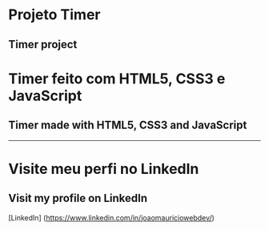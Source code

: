 # Projeto Timer
## Timer project
# Timer feito com HTML5, CSS3 e JavaScript  
## Timer made with HTML5, CSS3 and JavaScript  
***
# Visite meu perfi no LinkedIn  
## Visit my profile on LinkedIn  
[LinkedIn] (https://www.linkedin.com/in/joaomauriciowebdev/)
